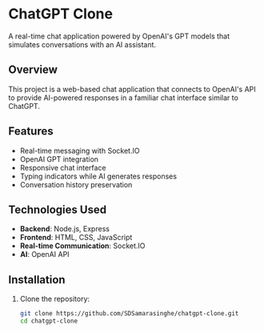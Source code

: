 # ChatGPT Clone

A real-time chat application powered by OpenAI's GPT models that simulates conversations with an AI assistant.

## Overview

This project is a web-based chat application that connects to OpenAI's API to provide AI-powered responses in a familiar chat interface similar to ChatGPT.

## Features

- Real-time messaging with Socket.IO
- OpenAI GPT integration
- Responsive chat interface
- Typing indicators while AI generates responses
- Conversation history preservation

## Technologies Used

- **Backend**: Node.js, Express
- **Frontend**: HTML, CSS, JavaScript
- **Real-time Communication**: Socket.IO
- **AI**: OpenAI API

## Installation

1. Clone the repository:
   ```bash
   git clone https://github.com/SDSamarasinghe/chatgpt-clone.git
   cd chatgpt-clone
   ```
